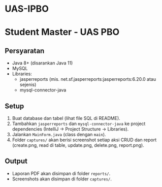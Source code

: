# UAS-IPBO
# Student Master - UAS PBO

## Persyaratan
- Java 8+ (disarankan Java 11)
- MySQL
- Libraries:
    - jasperreports (mis. net.sf.jasperreports:jasperreports:6.20.0 atau sejenis)
    - mysql-connector-java

## Setup
1. Buat database dan tabel (lihat file SQL di README).
2. Tambahkan `jasperreports` dan `mysql-connector-java` ke project dependencies (IntelliJ -> Project Structure -> Libraries).
3. Jalankan `MainForm.java` (class dengan `main`).
4. Folder `captures/` akan berisi screenshot setiap aksi CRUD dan report (create.png, read di table, update.png, delete.png, report.png).

## Output
- Laporan PDF akan disimpan di folder `reports/`.
- Screenshots akan disimpan di folder `captures/`.